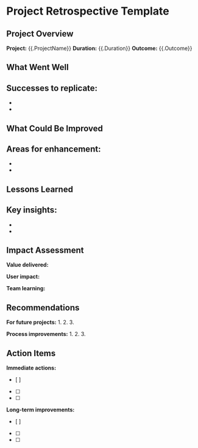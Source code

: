 # Project Retrospective Template

## Project Overview
**Project:** {{.ProjectName}}
**Duration:** {{.Duration}}
**Outcome:** {{.Outcome}}

## What Went Well
**Successes to replicate:**
- 
- 
- 

## What Could Be Improved
**Areas for enhancement:**
- 
- 
- 

## Lessons Learned
**Key insights:**
- 
- 
- 

## Impact Assessment
**Value delivered:**


**User impact:**


**Team learning:**


## Recommendations
**For future projects:**
1. 
2. 
3. 

**Process improvements:**
1. 
2. 
3. 

## Action Items
**Immediate actions:**
- [ ] 
- [ ] 
- [ ] 

**Long-term improvements:**
- [ ] 
- [ ] 
- [ ] 